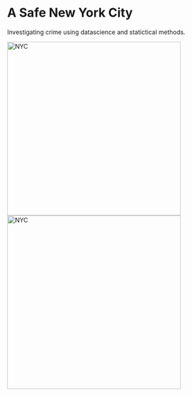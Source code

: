 <h1>A Safe New York City</h1>
<p> Investigating crime using datascience and statictical methods.</p>
<img src="https://www.pngall.com/wp-content/uploads/10/New-York-City-PNG-Image-HD.png" alt="NYC" width="400" height="400">
 <img src="https://user-images.githubusercontent.com/65255629/144692738-93712390-25be-440b-98a5-47c92aaac49c.jpeg" alt="NYC" width="400" height="400">
